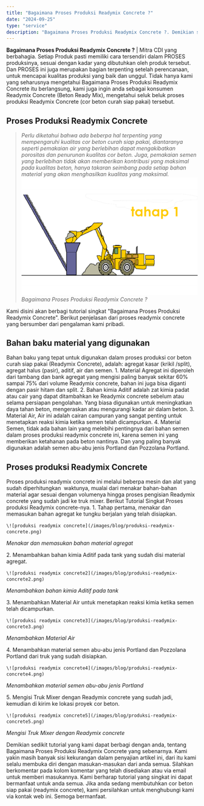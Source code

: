 ```yaml
---
title: "Bagaimana Proses Produksi Readymix Concrete ?"
date: "2024-09-25"
type: "service"
description: "Bagaimana Proses Produksi Readymix Concrete ?. Demikian sedikit tutorial yang kami dapat berbagi dengan anda, tentang Bagaimana Proses Produksi Readymix Conc..."
---
```


**Bagaimana Proses Produksi Readymix Concrete ?** | Mitra CDI yang berbahagia. Setiap Produk pasti memiliki cara tersendiri dalam PROSES produksinya, sesuai dengan kadar yang dibutuhkan oleh produk tersebut. Dan PROSES ini juga merupakan bagian terpenting setelah perencanaan, untuk mencapai kualitas produksi yang baik dan unggul. Tidak hanya kami yang seharusnya mengetahui Bagaimana Proses Produksi Readymix Concrete itu berlangsung, kami juga ingin anda sebagai konsumen Readymix Concrete (Beton Ready Mix), mengetahui seluk beluk proses produksi Readymix Concrete (cor beton curah siap pakai) tersebut.

 ## Proses Produksi Readymix Concrete
    
> _Perlu diketahui bahwa ada beberpa hal terpenting yang mempengaruhi kualitas cor beton curah siap pakai, diantaranya seperti pemakaian air yang berlebihan dapat mengakibatkan porositas dan penurunan kualitas cor beton. Juga, pemakaian semen yang berlebihan tidak akan memberikan kontribusi yang maksimal pada kualitas beton, hanya takaran seimbang pada setiap bahan material yang akan menghasilkan kualitas yang maksimal._
![Bagaimana Proses Produksi Readymix Concrete](/images/blog/produksi-readymix-concrete.png)
*Bagaimana Proses Produksi Readymix Concrete ?*

Kami disini akan berbagi tutorial singkat "Bagaimana Proses Produksi Readymix Concrete". Berikut penjelasan dari proses readymix concrete yang bersumber dari pengalaman kami pribadi.

 ## Bahan baku material yang digunakan
    
Bahan baku yang tepat untuk digunakan dalam proses produksi cor beton curah siap pakai (Readymix Concrete), adalah: agregat kasar (krikil /split), agregat halus (pasir), aditif, air dan semen.
1\. Material Agregat ini diperoleh dari tambang dan bank agregat yang mengisi paling banyak sekitar 60% sampai 75% dari volume Readymix concrete, bahan ini juga bisa diganti dengan pasir hitam dan split.
2\. Bahan kimia Aditif adalah zat kimia padat atau cair yang dapat ditambahkan ke Readymix concrete sebelum atau selama persiapan pengolahan. Yang biasa digunakan untuk meningkatkan daya tahan beton, mengeraskan atau mengurangi kadar air dalam beton.
3\. Material Air, Air ini adalah cairan campuran yang sangat penting untuk menetapkan reaksi kimia ketika semen telah dicampurkan.
4\. Material Semen, tidak ada bahan lain yang melebihi pentingnya dari bahan semen dalam proses produksi readymix concrete ini, karena semen ini yang memberikan ketahanan pada beton nantinya. Dan yang paling banyak digunakan adalah semen abu-abu jenis Portland dan Pozzolana Portland.

 ## Proses produksi Readymix Concrete
    
Proses produksi readymix concrete ini melalui beberpa mesin dan alat yang sudah diperhitungkan  waktunya, mualai dari menakar bahan-bahan material agar sesuai dengan volumenya hingga proses pengisian Readymix concrete yang sudah jadi ke truk mixer. Berikut Tutorial Singkat Proses produksi Readymix concrete-nya.
1\. Tahap pertama, menakar dan memasukan bahan agregat ke tungku berjalan yang telah disiapkan.
    
    \![produksi readymix concrete](/images/blog/produksi-readymix-concrete.png)
*Menakar dan memasukan bahan material agregat*

2\. Menambahkan bahan kimia Aditif pada tank yang sudah disi material agregat.
    
    \![produksi readymix concrete2](/images/blog/produksi-readymix-concrete2.png)
*Menambahkan bahan kimia Aditif pada tank*

3\. Menambahkan Material Air untuk menetapkan reaksi kimia ketika semen telah dicampurkan.
    
    \![produksi readymix concrete3](/images/blog/produksi-readymix-concrete3.png)
*Menambahkan Material Air*

4\. Menambahkan material semen abu-abu jenis Portland dan Pozzolana Portland dari truk yang sudah disiapkan.
    
    \![produksi readymix concrete4](/images/blog/produksi-readymix-concrete4.png)
*Menambahkan material semen abu-abu jenis Portland*

5\. Mengisi Truk Mixer dengan Readymix concrete yang sudah jadi, kemudian di kirim ke lokasi proyek cor beton.
    
    \![produksi readymix concrete5](/images/blog/produksi-readymix-concrete5.png)
*Mengisi Truk Mixer dengan Readymix concrete*

Demikian sedikit tutorial yang kami dapat berbagi dengan anda, tentang Bagaimana Proses Produksi Readymix Concrete yang sebenarnya. Kami yakin masih banyak sisi kekurangan dalam penyajian artikel ini, dari itu kami selalu membuka diri dengan masukan-masukan dari anda semua. Silahkan berkomentar pada kolom komentar yang telah disediakan atau via email untuk memberi masukannya. Kami berharap tutorial yang singkat ini dapat bermanfaat untuk anda semua. Jika anda sedang membutuhkan cor beton siap pakai (readymix concrete), kami persilahkan untuk menghubungi kami via kontak web ini. Semoga bermanfaat.
